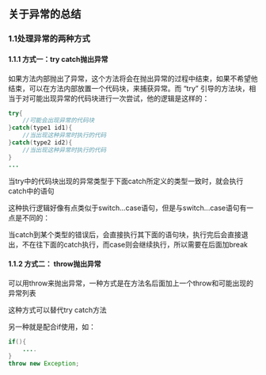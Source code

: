 ## 关于异常的总结

### 1.1处理异常的两种方式

#### 1.1.1 方式一：try catch抛出异常

如果方法内部抛出了异常，这个方法将会在抛出异常的过程中结束，如果不希望他结束，可以在方法内部放置一个代码块，来捕获异常。而 “try” 引导的方法块，相当于对可能出现异常的代码块进行一次尝试，他的逻辑是这样的：

```java
try{
    //可能会出现异常的代码块
}catch(type1 id1){
    //当出现这种异常时执行的代码
}catch(type2 id2){
    //当出现这种异常时执行的代码
}
...
```

当try中的代码块出现的异常类型于下面catch所定义的类型一致时，就会执行catch中的语句

这种执行逻辑好像有点类似于switch...case语句，但是与switch...case语句有一点是不同的：

当catch到某个类型的错误后，会直接执行其下面的语句块，执行完后会直接退出，不在往下面的catch执行，而case则会继续执行，所以需要在后面加break



#### 1.1.2 方式二： throw抛出异常

可以用throw来抛出异常，一种方式是在方法名后面加上一个throw和可能出现的异常列表

这种方式可以替代try catch方法

另一种就是配合if使用，如：

```java
if(){
    ....
}
throw new Exception;
```

